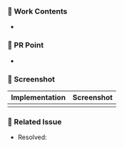 ### 🌱 Work Contents

<!-- 아래 리스트를 지우고, 작업 내용을 적어주세요. -->

- 

### 🌿 PR Point

<!-- 피드백을 받고 싶은 부분이나, 공유하고 싶은 부분을 적어주세요. -->

- 

### 📸 Screenshot

<!-- 작업한 화면이 있다면 스크린 샷으로 첨부해주세요. -->

|    Implementation    |   Screenshot   |
| :-------------: | :----------: |
|  |  |


### 🤖 Related Issue

<!-- 작업한 이슈번호를 # 뒤에 붙여주세요. -->

- Resolved:
